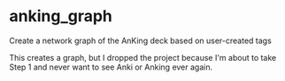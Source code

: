 # anking_graph

Create a network graph of the AnKing deck based on user-created tags

This creates a graph, but I dropped the project because I'm about to take Step 1 and never want to see Anki or Anking ever again.
